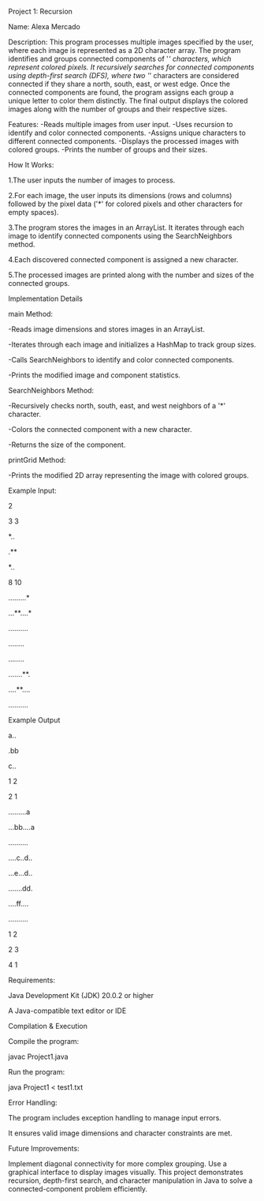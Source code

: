 Project 1: Recursion

Name: Alexa Mercado

Description: This program processes multiple images specified by the user, where each image is represented as a 2D character array. 
The program identifies and groups connected components of '*' characters, which represent colored pixels. It recursively searches for
connected components using depth-first search (DFS), where two '*' characters are considered connected if they share a north, south, east,
or west edge. Once the connected components are found, the program assigns each group a unique letter to color them distinctly. The final 
output displays the colored images along with the number of groups and their respective sizes.

Features:
-Reads multiple images from user input.
-Uses recursion to identify and color connected components.
-Assigns unique characters to different connected components.
-Displays the processed images with colored groups.
-Prints the number of groups and their sizes.

How It Works:

1.The user inputs the number of images to process.

2.For each image, the user inputs its dimensions (rows and columns) followed by the pixel data ('*' for colored pixels and other characters for empty spaces).

3.The program stores the images in an ArrayList. It iterates through each image to identify connected components using the SearchNeighbors method.

4.Each discovered connected component is assigned a new character.

5.The processed images are printed along with the number and sizes of the connected groups.


Implementation Details


main Method: 

-Reads image dimensions and stores images in an ArrayList.

-Iterates through each image and initializes a HashMap to track group sizes.

-Calls SearchNeighbors to identify and color connected components.

-Prints the modified image and component statistics.

SearchNeighbors Method:

-Recursively checks north, south, east, and west neighbors of a '*' character.

-Colors the connected component with a new character.

-Returns the size of the component.

printGrid Method:

-Prints the modified 2D array representing the image with colored groups.


Example Input:

 2
 
 3 3
 
 *..
 
 .**
 
 *..
 
 8 10
 
 .........*
 
 ...**....*
 
 ..........
 
 ....*..*..
 
 ...*...*..
 
 .......**.
 
 ....**....
 
 ..........


Example Output

 a..
 
 .bb
 
 c..
 
 1  2
 
 2  1
 
 .........a
 
 ...bb....a
 
 ..........
 
 ....c..d..
 
 ...e...d..
 
 .......dd.
 
 ....ff....
 
 ..........
 
 1 2
 
 2 3
 
 4 1

Requirements:

Java Development Kit (JDK) 20.0.2 or higher

A Java-compatible text editor or IDE

Compilation & Execution

Compile the program:

javac Project1.java

Run the program:

java Project1 < test1.txt

Error Handling:

The program includes exception handling to manage input errors.

It ensures valid image dimensions and character constraints are met.

Future Improvements:

Implement diagonal connectivity for more complex grouping. Use a graphical interface to display images visually.
This project demonstrates recursion, depth-first search, and character manipulation in Java to solve a connected-component problem efficiently.


